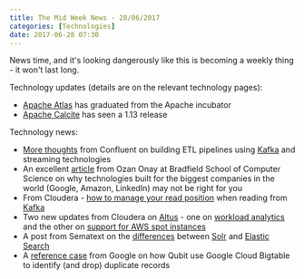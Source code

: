 ```yaml
---
title: The Mid Week News - 28/06/2017
categories: [Technologies]
date: 2017-06-28 07:30
---
```

News time, and it's looking dangerously like this is becoming a weekly thing - it won't last long.
<!--more-->

Technology updates (details are on the relevant technology pages):

* [Apache Atlas](/technologies/apache-atlas) has graduated from the Apache incubator
* [Apache Calcite](/technologies/apache-calcite) has seen a 1.13 release

Technology news:

* [More thoughts](https://www.confluent.io/blog/building-real-time-streaming-etl-pipeline-20-minutes/) from Confluent on building ETL pipelines using [Kafka](/technologies/apache-kafka) and streaming technologies
* An excellent [article](https://blog.bradfieldcs.com/you-are-not-google-84912cf44afb) from Ozan Onay at Bradfield School of Computer Science on why technologies built for the biggest companies in the world (Google, Amazon, LinkedIn) may not be right for you
* From Cloudera - [how to manage your read position](http://blog.cloudera.com/blog/2017/06/offset-management-for-apache-kafka-with-apache-spark-streaming/) when reading from [Kafka](/technologies/apache-kafka)
* Two new updates from Cloudera on [Altus](/technologies/cloudera-altus) - one on [workload analytics](http://vision.cloudera.com/announcing-workload-analytics-for-cloudera-altus/) and the other on [support for AWS spot instances](http://blog.cloudera.com/blog/2017/06/announcing-support-for-spot-instances-in-cloudera-altus/)
* A post from Sematext on the [differences](https://sematext.com/blog/2017/06/19/solr-vs-elasticsearch-differences/) between [Solr](/technologies/apache-solr) and [Elastic Search](/technologies/elasticsearch)
* A [reference case](https://cloud.google.com/blog/big-data/2017/06/how-qubit-deduplicates-streaming-data-at-scale-with-google-cloud-platform) from Google on how Qubit use Google Cloud Bigtable to identify (and drop) duplicate records 